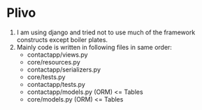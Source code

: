 # Plivo

1. I am using django and tried not to use much of the framework constructs except boiler plates.
2. Mainly code is written in following files in same order:
   * contactapp/views.py
   * core/resources.py
   * contactapp/serializers.py
   * core/tests.py
   * contactapp/tests.py
   * contactapp/models.py (ORM) <= Tables
   * core/models.py (ORM) <= Tables
   
